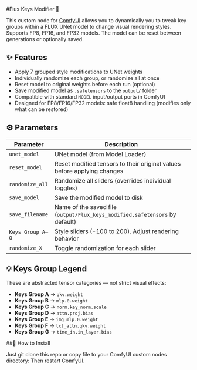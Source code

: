 #Flux Keys Modifier 🧪 

This custom node for [ComfyUI](https://github.com/comfyanonymous/ComfyUI) allows you to dynamically you to tweak key groups within a FLUX UNet model to change visual rendering styles.
Supports FP8, FP16, and FP32 models. The model can be reset between generations or optionally saved.

## ✨ Features

- Apply 7 grouped style modifications to UNet weights
- Individually randomize each group, or randomize all at once
- Reset model to original weights before each run (optional)
- Save modified model as `.safetensors` to the `output/` folder
- Compatible with standard `MODEL` input/output ports in ComfyUI
- Designed for FP8/FP16/FP32 models: safe float8 handling (modifies only what can be restored)

## ⚙️ Parameters

| Parameter         | Description |
|------------------|-------------|
| `unet_model`      | UNet model (from Model Loader) |
| `reset_model`     | Reset modified tensors to their original values before applying changes |
| `randomize_all`   | Randomize all sliders (overrides individual toggles) |
| `save_model`      | Save the modified model to disk |
| `save_filename`   | Name of the saved file (`output/Flux_keys_modified.safetensors` by default) |
| `Keys Group A–G`  | Style sliders (-100 to 200). Adjust rendering behavior |
| `randomize_X`     | Toggle randomization for each slider |

## 💡 Keys Group Legend

These are abstracted tensor categories — not strict visual effects:

- **Keys Group A** → `qkv.weight`
- **Keys Group B** → `mlp.0.weight`
- **Keys Group C** → `norm.key_norm.scale`
- **Keys Group D** → `attn.proj.bias`
- **Keys Group E** → `img_mlp.0.weight`
- **Keys Group F** → `txt_attn.qkv.weight`
- **Keys Group G** → `time_in.in_layer.bias`
  
##🧰 How to Install

Just git clone this repo or copy file to your ComfyUI custom nodes directory:
Then restart ComfyUI.
